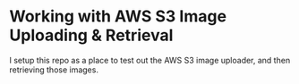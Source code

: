 # Working with AWS S3 Image Uploading & Retrieval

I setup this repo as a place to test out the AWS S3 image uploader, and then retrieving those images.